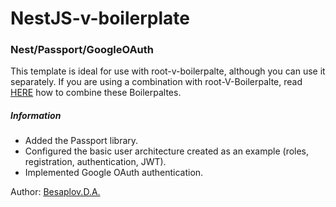 # NestJS-v-boilerplate
###  Nest/Passport/GoogleOAuth
    
This template is ideal for use with root-v-boilerpalte, although you can use it separately.
If you are using a combination with root-V-Boilerpalte, read [HERE](https://github.com/Bespalov-D-A/root-v-boilerpalte)
 how to combine these Boilerpaltes.
#####  Information
- Added the Passport library.
- Configured the basic user architecture created as an example (roles, registration, authentication, JWT).
- Implemented Google OAuth authentication.
    
Author: [Besaplov.D.A.](https://github.com/Bespalov-D-A)
